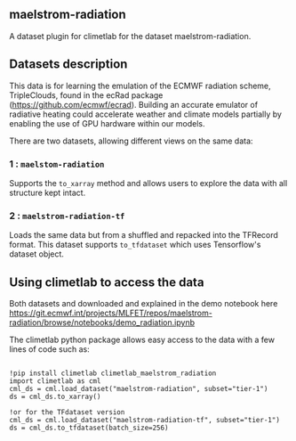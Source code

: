 ## maelstrom-radiation

A dataset plugin for climetlab for the dataset maelstrom-radiation.

## Datasets description

This data is for learning the
emulation of the ECMWF radiation scheme, TripleClouds, found in the ecRad package 
(https://github.com/ecmwf/ecrad). Building an accurate emulator of radiative heating
could accelerate weather and climate models partially by enabling the use of GPU
hardware within our models.

There are two datasets, allowing different views on the same data:

### 1 : `maelstom-radiation`
Supports the `to_xarray` method and allows users to explore the data with all structure kept intact.

### 2 : `maelstrom-radiation-tf`
Loads the same data but from a shuffled and repacked into the TFRecord format. This dataset supports 
`to_tfdataset` which uses Tensorflow's dataset object.


## Using climetlab to access the data 

Both datasets and downloaded and explained in the demo notebook here
https://git.ecmwf.int/projects/MLFET/repos/maelstrom-radiation/browse/notebooks/demo_radiation.ipynb

The climetlab python package allows easy access to the data with a few lines of code such as:
```

!pip install climetlab climetlab_maelstrom_radiation
import climetlab as cml
cml_ds = cml.load_dataset("maelstrom-radiation", subset="tier-1")
ds = cml_ds.to_xarray()

!or for the TFdataset version
cml_ds = cml.load_dataset("maelstrom-radiation-tf", subset="tier-1")
ds = cml_ds.to_tfdataset(batch_size=256)
```
